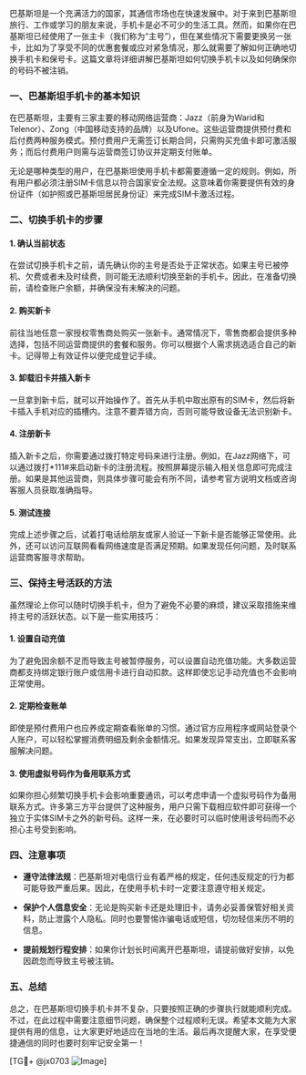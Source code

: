巴基斯坦是一个充满活力的国家，其通信市场也在快速发展中。对于来到巴基斯坦旅行、工作或学习的朋友来说，手机卡是必不可少的生活工具。然而，如果你在巴基斯坦已经使用了一张主卡（我们称为“主号”），但在某些情况下需要更换另一张卡，比如为了享受不同的优惠套餐或应对紧急情况，那么就需要了解如何正确地切换手机卡和保号卡。这篇文章将详细讲解巴基斯坦如何切换手机卡以及如何确保你的号码不被注销。

### 一、巴基斯坦手机卡的基本知识

在巴基斯坦，主要有三家主要的移动网络运营商：Jazz（前身为Warid和Telenor）、Zong（中国移动支持的品牌）以及Ufone。这些运营商提供预付费和后付费两种服务模式。预付费用户无需签订长期合同，只需购买充值卡即可激活服务；而后付费用户则需与运营商签订协议并定期支付账单。

无论是哪种类型的用户，在巴基斯坦使用手机卡都需要遵循一定的规则。例如，所有用户都必须注册SIM卡信息以符合国家安全法规。这意味着你需要提供有效的身份证件（如护照或巴基斯坦居民身份证）来完成SIM卡激活过程。

### 二、切换手机卡的步骤

#### 1. 确认当前状态
在尝试切换手机卡之前，请先确认你的主号是否处于正常状态。如果主号已被停机、欠费或者未及时续费，则可能无法顺利切换至新的手机卡。因此，在准备切换前，请检查账户余额，并确保没有未解决的问题。

#### 2. 购买新卡
前往当地任意一家授权零售商处购买一张新卡。通常情况下，零售商都会提供多种选择，包括不同运营商提供的套餐和服务。你可以根据个人需求挑选适合自己的新卡。记得带上有效证件以便完成登记手续。

#### 3. 卸载旧卡并插入新卡
一旦拿到新卡后，就可以开始操作了。首先从手机中取出原有的SIM卡，然后将新卡插入手机对应的插槽内。注意不要弄错方向，否则可能导致设备无法识别新卡。

#### 4. 注册新卡
插入新卡之后，你需要通过拨打特定号码来进行注册。例如，在Jazz网络下，可以通过拨打*111#来启动新卡的注册流程。按照屏幕提示输入相关信息即可完成注册。如果是其他运营商，则具体步骤可能会有所不同，请参考官方说明文档或咨询客服人员获取准确指导。

#### 5. 测试连接
完成上述步骤之后，试着打电话给朋友或家人验证一下新卡是否能够正常使用。此外，还可以访问互联网看看网络速度是否满足预期。如果发现任何问题，及时联系运营商客服寻求帮助。

### 三、保持主号活跃的方法

虽然理论上你可以随时切换手机卡，但为了避免不必要的麻烦，建议采取措施来维持主号的活跃状态。以下是一些实用技巧：

#### 1. 设置自动充值
为了避免因余额不足而导致主号被暂停服务，可以设置自动充值功能。大多数运营商都支持绑定银行账户或信用卡进行自动扣款。这样即使忘记手动充值也不会影响正常使用。

#### 2. 定期检查账单
即使是预付费用户也应养成定期查看账单的习惯。通过官方应用程序或网站登录个人账户，可以轻松掌握消费明细及剩余金额情况。如果发现异常支出，立即联系客服解决问题。

#### 3. 使用虚拟号码作为备用联系方式
如果你担心频繁切换手机卡会影响重要通讯，可以考虑申请一个虚拟号码作为备用联系方式。许多第三方平台提供了这种服务，用户只需下载相应软件即可获得一个独立于实体SIM卡之外的新号码。这样一来，在必要时可以临时使用该号码而不必担心主号受到影响。

### 四、注意事项

- **遵守法律法规**：巴基斯坦对电信行业有着严格的规定，任何违反规定的行为都可能导致严重后果。因此，在使用手机卡时一定要注意遵守相关规定。
  
- **保护个人信息安全**：无论是购买新卡还是处理旧卡，请务必妥善保管好相关资料，防止泄露个人隐私。同时也要警惕诈骗电话或短信，切勿轻信来历不明的信息。

- **提前规划行程安排**：如果你计划长时间离开巴基斯坦，请提前做好安排，以免因疏忽而导致主号被注销。

### 五、总结

总之，在巴基斯坦切换手机卡并不复杂，只要按照正确的步骤执行就能顺利完成。不过，在此过程中需要注意细节问题，确保整个过程顺利无误。希望本文能为大家提供有用的信息，让大家更好地适应在当地的生活。最后再次提醒大家，在享受便捷通信的同时也要时刻牢记安全第一！

[TG💪+ @jx0703 ![Image](https://github.com/user-attachments/assets/dbca1d08-cadb-493c-b0ec-ad6f7a83f270)]